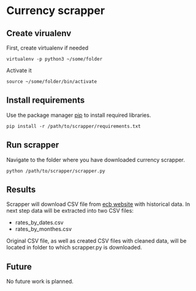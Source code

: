 # Currency scrapper


## Create virualenv

First, create virtualenv if needed

```
virtualenv -p python3 ~/some/folder
```

Activate it

```
source ~/some/folder/bin/activate
```

## Install requirements

Use the package manager [pip](https://pip.pypa.io/en/stable/) to install required libraries.

```
pip install -r /path/to/scrapper/requirements.txt
```

## Run scrapper
Navigate to the folder where you have downloaded currency scrapper.
```
python /path/to/scrapper/scrapper.py
```

## Results
Scrapper will download CSV file from [ecb website](https://www.ecb.europa.eu) with historical data.
In next step data will be extracted into two CSV files: 
- rates_by_dates.csv 
- rates_by_monthes.csv

Original CSV file, as well as created CSV files with cleaned data, will be located in folder to which scrapper.py is downloaded.

## Future
No future work is planned.
